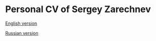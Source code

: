 # Personal CV of Sergey Zarechnev

[English version](Sergey_Nikitich_Zarechnev.md)

[Russian version](Sergey_Nikitich_Zarechnev.ru.md)

<!-- vim:set tw=78: -->
